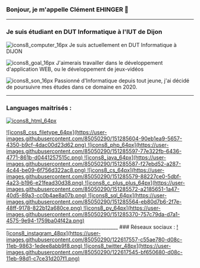 ### Bonjour, je m'appelle Clément EHINGER 👋
_______________________________________________
### Je suis étudiant en DUT Informatique à l'IUT de Dijon
![icons8_computer_16px](https://user-images.githubusercontent.com/85050290/122618195-0dc6d500-d08e-11eb-8699-22c355fc4164.png) Je suis actuellement en DUT Informatique à DIJON

![icons8_goal_16px](https://user-images.githubusercontent.com/85050290/122618181-030c4000-d08e-11eb-81cb-f068798a859b.png) J'aimerais travailler dans le développement d'application WEB, ou le développement de jeux-vidéos

![icons8_son_16px](https://user-images.githubusercontent.com/85050290/122618148-f1c33380-d08d-11eb-857d-f3030cb32822.png) Passionné d'Informatique depuis tout jeune, j'ai décidé de poursuivre mes études dans ce domaine en 2020.

_______________________________________________
### Languages maitrisés :

<a href="https://fr.wikipedia.org/wiki/Hypertext_Markup_Language">![icons8_html_64px](https://user-images.githubusercontent.com/85050290/151285609-a5381771-6972-408f-b247-40dc0fdbd2fe.png)

</a>
<a href="https://fr.wikipedia.org/wiki/Feuilles_de_style_en_cascade">![icons8_css_filetype_64px](https://user-images.githubusercontent.com/85050290/151285604-90eb1ea9-5657-4350-b9cf-4dac00d23d62.png)

</a>
<a href="https://fr.wikipedia.org/wiki/PHP">![icons8_php_64px](https://user-images.githubusercontent.com/85050290/151285597-77e322fb-6436-4771-861b-d0441257515c.png)

</a>
<a href="https://fr.wikipedia.org/wiki/Java_(langage)">![icons8_java_64px](https://user-images.githubusercontent.com/85050290/151285587-f27ebd52-a287-4c44-be09-6f756d322ac8.png)

</a>
<a href="https://fr.wikipedia.org/wiki/C_sharp">![icons8_cs_64px](https://user-images.githubusercontent.com/85050290/151285579-88227ce0-5dbf-4a23-b196-e21fead30d38.png)

</a>
<a href="https://fr.wikipedia.org/wiki/C%2B%2B">![icons8_c_plus_plus_64px](https://user-images.githubusercontent.com/85050290/151285572-a2185651-1a47-40d5-89a3-cc0b4ae8a07b.png)

</a>
<a href="https://fr.wikipedia.org/wiki/Structured_Query_Language">![icons8_sql_64px](https://user-images.githubusercontent.com/85050290/151285564-eb80d7b6-2f7e-48ff-9178-822b12a680ce.png)

</a>
<a href="https://fr.wikipedia.org/wiki/Python_(langage)">![icons8_py_64px](https://user-images.githubusercontent.com/85050290/151285370-757c79da-d7a1-4575-9e94-1759ba04f42a.png)
</a>
_______________________________________________
### Réseaux sociaux :
<a href="https://www.instagram.com/clempouet/">![icons8_instagram_48px](https://user-images.githubusercontent.com/85050290/122617557-c55ae780-d08c-11eb-9863-1edee8abb9f8.png)
</a>
<a href="https://twitter.com/Khlemant">![icons8_twitter_48px](https://user-images.githubusercontent.com/85050290/122617545-bf650680-d08c-11eb-98d1-c7ce31d207f1.png)
</a>
